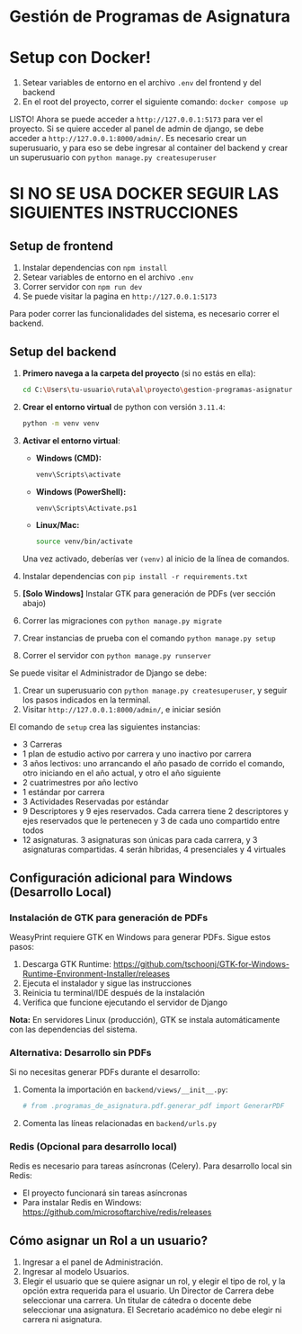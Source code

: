 # Gestión de Programas de Asignatura

# Setup con Docker!
1. Setear variables de entorno en el archivo `.env` del frontend y del backend
2. En el root del proyecto, correr el siguiente comando: `docker compose up`

LISTO! Ahora se puede acceder a `http://127.0.0.1:5173` para ver el proyecto. 
Si se quiere acceder al panel de admin de django, se debe acceder a `http://127.0.0.1:8000/admin/`.
Es necesario crear un superusuario, y para eso se debe ingresar al container del backend y crear un superusuario con `python manage.py createsuperuser`

# SI NO SE USA DOCKER SEGUIR LAS SIGUIENTES INSTRUCCIONES
## Setup de frontend
1. Instalar dependencias con `npm install`
2. Setear variables de entorno en el archivo `.env`
3. Correr servidor con `npm run dev`
4. Se puede visitar la pagina en `http://127.0.0.1:5173`

Para poder correr las funcionalidades del sistema, es necesario correr el backend. 

## Setup del backend
1. **Primero navega a la carpeta del proyecto** (si no estás en ella):
   ```bash
   cd C:\Users\tu-usuario\ruta\al\proyecto\gestion-programas-asignatura
   ```

2. **Crear el entorno virtual** de python con versión `3.11.4`:
   ```bash
   python -m venv venv
   ```

3. **Activar el entorno virtual**:
   - **Windows (CMD):**
     ```bash
     venv\Scripts\activate
     ```
   - **Windows (PowerShell):**
     ```bash
     venv\Scripts\Activate.ps1
     ```
   - **Linux/Mac:**
     ```bash
     source venv/bin/activate
     ```

   Una vez activado, deberías ver `(venv)` al inicio de la línea de comandos.

4. Instalar dependencias con `pip install -r requirements.txt`
5. **[Solo Windows]** Instalar GTK para generación de PDFs (ver sección abajo)
6. Correr las migraciones con `python manage.py migrate`
7. Crear instancias de prueba con el comando `python manage.py setup`
8. Correr el servidor con `python manage.py runserver`

Se puede visitar el Administrador de Django se debe:
1. Crear un superusuario con `python manage.py createsuperuser`, y seguir los pasos indicados en la terminal.
2. Visitar `http://127.0.0.1:8000/admin/`, e iniciar sesión

El comando de `setup` crea las siguientes instancias:
- 3 Carreras
- 1 plan de estudio activo por carrera y uno inactivo por carrera
- 3 años lectivos: uno arrancando el año pasado de corrido el comando, otro iniciando en el año actual, y otro el año siguiente
- 2 cuatrimestres por año lectivo
- 1 estándar por carrera
- 3 Actividades Reservadas por estándar
- 9 Descriptores y 9 ejes reservados. Cada carrera tiene 2 descriptores y ejes reservados que le pertenecen y 3 de cada uno compartido entre todos
- 12 asignaturas. 3 asignaturas son únicas para cada carrera, y 3 asignaturas compartidas. 4 serán híbridas, 4 presenciales y 4 virtuales 

## Configuración adicional para Windows (Desarrollo Local)

### Instalación de GTK para generación de PDFs
WeasyPrint requiere GTK en Windows para generar PDFs. Sigue estos pasos:

1. Descarga GTK Runtime: https://github.com/tschoonj/GTK-for-Windows-Runtime-Environment-Installer/releases
2. Ejecuta el instalador y sigue las instrucciones
3. Reinicia tu terminal/IDE después de la instalación
4. Verifica que funcione ejecutando el servidor de Django

**Nota:** En servidores Linux (producción), GTK se instala automáticamente con las dependencias del sistema.

### Alternativa: Desarrollo sin PDFs
Si no necesitas generar PDFs durante el desarrollo:
1. Comenta la importación en `backend/views/__init__.py`:
   ```python
   # from .programas_de_asignatura.pdf.generar_pdf import GenerarPDF
   ```
2. Comenta las líneas relacionadas en `backend/urls.py`

### Redis (Opcional para desarrollo local)
Redis es necesario para tareas asíncronas (Celery). Para desarrollo local sin Redis:
- El proyecto funcionará sin tareas asíncronas
- Para instalar Redis en Windows: https://github.com/microsoftarchive/redis/releases

## Cómo asignar un Rol a un usuario?
1. Ingresar a el panel de Administración.
2. Ingresar al modelo Usuarios.
3. Elegir el usuario que se quiere asignar un rol, y elegir el tipo de rol, y la opción extra requerida para el usuario. Un Director de Carrera debe seleccionar una carrera. Un titular de cátedra o docente debe seleccionar una asignatura. El Secretario académico no debe elegir ni carrera ni asignatura. 